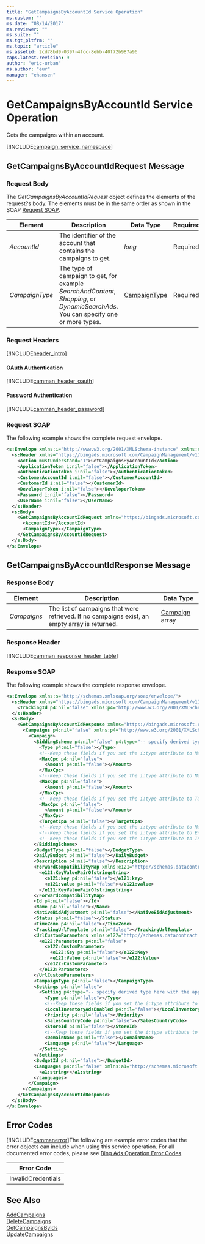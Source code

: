 ```yaml
---
title: "GetCampaignsByAccountId Service Operation"
ms.custom: ""
ms.date: "08/14/2017"
ms.reviewer: ""
ms.suite: ""
ms.tgt_pltfrm: ""
ms.topic: "article"
ms.assetid: 2cd78bd9-0397-4fcc-8ebb-40f72b987a96
caps.latest.revision: 9
author: "eric-urban"
ms.author: "eur"
manager: "ehansen"
---
```

# GetCampaignsByAccountId Service Operation
Gets the campaigns within an account.

[!INCLUDE[campaign_service_namespace](../campaign-api/includes/campaign-service-namespace.md)]

## <a name="request"></a>GetCampaignsByAccountIdRequest Message

### Request Body
The *GetCampaignsByAccountIdRequest* object defines the elements of the request?s body. The elements must be in the same order as shown in the SOAP [Request SOAP](#request_soap).

|Element|Description|Data Type|Required|
|-----------|---------------|-------------|------------|
|*AccountId*|The identifier of the account that contains the campaigns to get.|*long*|Required|
|*CampaignType*|The type of campaign to get, for example *SearchAndContent*, *Shopping*, or *DynamicSearchAds*. You can specify one or more types.|[CampaignType](../campaign-api/campaigntype-value-set.md)|Required|

### Request Headers
[!INCLUDE[header_intro](../campaign-api/includes/header-intro.md)]
#### OAuth Authentication
[!INCLUDE[camman_header_oauth](../campaign-api/includes/camman-header-oauth.md)]
#### Password Authentication
[!INCLUDE[camman_header_password](../campaign-api/includes/camman-header-password.md)]
### <a name="request_soap"></a>Request SOAP
The following example shows the complete request envelope.

```xml
<s:Envelope xmlns:i="http://www.w3.org/2001/XMLSchema-instance" xmlns:s="http://schemas.xmlsoap.org/soap/envelope/">
  <s:Header xmlns="https://bingads.microsoft.com/CampaignManagement/v11">
    <Action mustUnderstand="1">GetCampaignsByAccountId</Action>
    <ApplicationToken i:nil="false"></ApplicationToken>
    <AuthenticationToken i:nil="false"></AuthenticationToken>
    <CustomerAccountId i:nil="false"></CustomerAccountId>
    <CustomerId i:nil="false"></CustomerId>
    <DeveloperToken i:nil="false"></DeveloperToken>
    <Password i:nil="false"></Password>
    <UserName i:nil="false"></UserName>
  </s:Header>
  <s:Body>
    <GetCampaignsByAccountIdRequest xmlns="https://bingads.microsoft.com/CampaignManagement/v11">
      <AccountId></AccountId>
      <CampaignType></CampaignType>
    </GetCampaignsByAccountIdRequest>
  </s:Body>
</s:Envelope>
```

## <a name="response"></a>GetCampaignsByAccountIdResponse Message

### <a name="Body_Elements"></a>Response Body

|Element|Description|Data Type|
|-----------|---------------|-------------|
|*Campaigns*|The list of campaigns that were retrieved. If no campaigns exist, an empty array is returned.|[Campaign](../campaign-api/campaign-data-object.md) array|

### <a name="Header_Elements"></a>Response Header
[!INCLUDE[camman_response_header_table](../campaign-api/includes/camman-response-header-table.md)]
### Response SOAP
The following example shows the complete response envelope.

```xml
<s:Envelope xmlns:s="http://schemas.xmlsoap.org/soap/envelope/">
  <s:Header xmlns="https://bingads.microsoft.com/CampaignManagement/v11">
    <TrackingId p4:nil="false" xmlns:p4="http://www.w3.org/2001/XMLSchema-instance"></TrackingId>
  </s:Header>
  <s:Body>
    <GetCampaignsByAccountIdResponse xmlns="https://bingads.microsoft.com/CampaignManagement/v11">
      <Campaigns p4:nil="false" xmlns:p4="http://www.w3.org/2001/XMLSchema-instance">
        <Campaign>
          <BiddingScheme p4:nil="false" p4:type="-- specify derived type here with the appropriate prefix --">
            <Type p4:nil="false"></Type>
            <!--Keep these fields if you set the i:type attribute to MaxClicksBiddingScheme-->
            <MaxCpc p4:nil="false">
              <Amount p4:nil="false"></Amount>
            </MaxCpc>
            <!--Keep these fields if you set the i:type attribute to MaxConversionsBiddingScheme-->
            <MaxCpc p4:nil="false">
              <Amount p4:nil="false"></Amount>
            </MaxCpc>
            <!--Keep these fields if you set the i:type attribute to TargetCpaBiddingScheme-->
            <MaxCpc p4:nil="false">
              <Amount p4:nil="false"></Amount>
            </MaxCpc>
            <TargetCpa p4:nil="false"></TargetCpa>
            <!--Keep these fields if you set the i:type attribute to ManualCpcBiddingScheme-->
            <!--Keep these fields if you set the i:type attribute to EnhancedCpcBiddingScheme-->
            <!--Keep these fields if you set the i:type attribute to InheritFromParentBiddingScheme-->
          </BiddingScheme>
          <BudgetType p4:nil="false"></BudgetType>
          <DailyBudget p4:nil="false"></DailyBudget>
          <Description p4:nil="false"></Description>
          <ForwardCompatibilityMap xmlns:e121="http://schemas.datacontract.org/2004/07/System.Collections.Generic" p4:nil="false">
            <e121:KeyValuePairOfstringstring>
              <e121:key p4:nil="false"></e121:key>
              <e121:value p4:nil="false"></e121:value>
            </e121:KeyValuePairOfstringstring>
          </ForwardCompatibilityMap>
          <Id p4:nil="false"></Id>
          <Name p4:nil="false"></Name>
          <NativeBidAdjustment p4:nil="false"></NativeBidAdjustment>
          <Status p4:nil="false"></Status>
          <TimeZone p4:nil="false"></TimeZone>
          <TrackingUrlTemplate p4:nil="false"></TrackingUrlTemplate>
          <UrlCustomParameters xmlns:e122="http://schemas.datacontract.org/2004/07/Microsoft.AdCenter.Advertiser.CampaignManagement.Api.DataContracts.V11" p4:nil="false">
            <e122:Parameters p4:nil="false">
              <e122:CustomParameter>
                <e122:Key p4:nil="false"></e122:Key>
                <e122:Value p4:nil="false"></e122:Value>
              </e122:CustomParameter>
            </e122:Parameters>
          </UrlCustomParameters>
          <CampaignType p4:nil="false"></CampaignType>
          <Settings p4:nil="false">
            <Setting p4:type="-- specify derived type here with the appropriate prefix --">
              <Type p4:nil="false"></Type>
              <!--Keep these fields if you set the i:type attribute to ShoppingSetting-->
              <LocalInventoryAdsEnabled p4:nil="false"></LocalInventoryAdsEnabled>
              <Priority p4:nil="false"></Priority>
              <SalesCountryCode p4:nil="false"></SalesCountryCode>
              <StoreId p4:nil="false"></StoreId>
              <!--Keep these fields if you set the i:type attribute to DynamicSearchAdsSetting-->
              <DomainName p4:nil="false"></DomainName>
              <Language p4:nil="false"></Language>
            </Setting>
          </Settings>
          <BudgetId p4:nil="false"></BudgetId>
          <Languages p4:nil="false" xmlns:a1="http://schemas.microsoft.com/2003/10/Serialization/Arrays">
            <a1:string></a1:string>
          </Languages>
        </Campaign>
      </Campaigns>
    </GetCampaignsByAccountIdResponse>
  </s:Body>
</s:Envelope>
```

## <a name="errors"></a>Error Codes
[!INCLUDE[cammanerror](../campaign-api/includes/cammanerror.md)]The following are example  error codes that the error objects can include when using this service operation. For all documented error codes, please see [Bing Ads Operation Error Codes](http://go.microsoft.com/fwlink/?LinkId=511884).

|Error Code|
|--------------|
|InvalidCredentials|

## See Also
[AddCampaigns](../campaign-api/addcampaigns-service-operation.md)  
[DeleteCampaigns](../campaign-api/deletecampaigns-service-operation.md)  
[GetCampaignsByIds](../campaign-api/getcampaignsbyids-service-operation.md)  
[UpdateCampaigns](../campaign-api/updatecampaigns-service-operation.md)  


